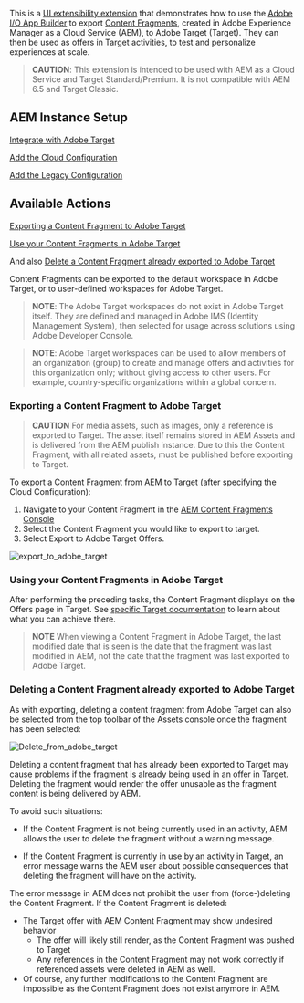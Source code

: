 This is a [UI extensibility extension](https://github.com/adobe/aem-uix-examples/blob/main/content-fragment-export-to-target/README.md) that demonstrates how to use the [Adobe I/O App Builder](https://developer.adobe.com/app-builder/docs/overview/) to
export [Content Fragments](https://experienceleague.adobe.com/docs/experience-manager-cloud-service/content/sites/authoring/fundamentals/content-fragments.html?lang=en), created in Adobe Experience Manager as a Cloud Service (AEM),
to Adobe Target (Target). They can then be used as offers in Target activities, to test and personalize experiences at scale.

> **CAUTION**: This extension is intended to be used with AEM as a Cloud Service and Target Standard/Premium.
It is not compatible with AEM 6.5 and Target Classic.

##  AEM Instance Setup

[Integrate with Adobe Target](https://experienceleague.adobe.com/docs/experience-manager-cloud-service/content/sites/integrations/integrating-adobe-target.html?lang=en)

[Add the Cloud Configuration](https://experienceleague.adobe.com/docs/experience-manager-cloud-service/content/sites/integrations/content-fragments-target.html?lang=en#add-the-cloud-configuration)

[Add the Legacy Configuration](https://experienceleague.adobe.com/docs/experience-manager-cloud-service/content/sites/integrations/content-fragments-target.html?lang=en#add-the-legacy-configuration)


## Available Actions

[Exporting a Content Fragment to Adobe Target](#exporting-a-content-fragment-to-adobe-target)

[Use your Content Fragments in Adobe Target](#using-your-content-fragments-in-adobe-target)

And also [Delete a Content Fragment already exported to Adobe Target](#deleting-a-content-fragment-already-exported-to-adobe-target)

Content Fragments can be exported to the default workspace in Adobe Target, or to user-defined workspaces for Adobe Target.

> **NOTE**:
The Adobe Target workspaces do not exist in Adobe Target itself. They are defined and managed in Adobe IMS (Identity Management System), then selected for usage across solutions using Adobe Developer Console.


> **NOTE**:
Adobe Target workspaces can be used to allow members of an organization (group) to create and manage offers and activities for this organization only; without giving access to other users. For example, country-specific organizations within a global concern.



### Exporting a Content Fragment to Adobe Target

> **CAUTION**
For media assets, such as images, only a reference is exported to Target. The asset itself remains stored in AEM Assets and is delivered from the AEM publish instance.
Due to this the Content Fragment, with all related assets, must be published before exporting to Target.

To export a Content Fragment from AEM to Target (after specifying the Cloud Configuration):
1. Navigate to your Content Fragment in the [AEM Content Fragments Console](https://developer.adobe.com/uix/docs/services/aem-cf-console-admin/)
2. Select the Content Fragment you would like to export to target.
3. Select Export to Adobe Target Offers.

![export_to_adobe_target](https://github.com/adobe/aem-uix-examples/assets/7125318/97812aeb-1da3-4a21-ab4e-6d061da0cb18)



### Using your Content Fragments in Adobe Target

After performing the preceding tasks, the Content Fragment displays on the Offers page in Target. See [specific Target documentation](https://experienceleague.adobe.com/docs/target/using/integrate/aem/fragments/content-fragments-aem.html?lang=en) to learn about what you can achieve there.

> **NOTE**
When viewing a Content Fragment in Adobe Target, the last modified date that is seen is the date that the fragment was last modified in AEM, not the date that the fragment was last exported to Adobe Target.


### Deleting a Content Fragment already exported to Adobe Target

As with exporting, deleting a content fragment from Adobe Target can also be selected from the top toolbar of the Assets console once the fragment has been selected:

![Delete_from_adobe_target](https://github.com/adobe/aem-uix-examples/assets/7125318/fead4d4c-f2bf-406c-a7d1-e3624243a7ac)


Deleting a content fragment that has already been exported to Target may cause problems if the fragment is already being used in an offer in Target. Deleting the fragment would render the offer unusable as the fragment content is being delivered by AEM.

To avoid such situations:

* If the Content Fragment is not being currently used in an activity, AEM allows the user to delete the fragment without a warning message.

* If the Content Fragment is currently in use by an activity in Target, an error message warns the AEM user about possible consequences that deleting the fragment will have on the activity.

The error message in AEM does not prohibit the user from (force-)deleting the Content Fragment. If the Content Fragment is deleted:

* The Target offer with AEM Content Fragment may show undesired behavior
    * The offer will likely still render, as the Content Fragment was pushed to Target
    * Any references in the Content Fragment may not work correctly if referenced assets were deleted in AEM as well.
* Of course, any further modifications to the Content Fragment are impossible as the Content Fragment does not exist anymore in AEM.



